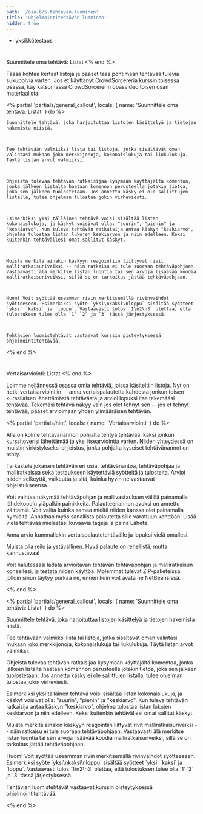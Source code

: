 ```yaml
---
path: '/osa-6/5-tehtavan-luominen'
title: 'Ohjelmointitehtävän luominen'
hidden: true
---
```



<text-box variant='learningObjectives' name='Oppimistavoitteet'>

- yksikkötestaus

</text-box>



#
  Suunnittele oma tehtävä: Listat
<% end %>


  Tässä kohtaa kertaat listoja ja pääset taas pohtimaan tehtävää tulevia sukupolvia varten. Jos et käyttänyt CrowdSorcereria kurssin toisessa osassa, käy katsomassa CrowdSorcererin opasvideo toisen osan materiaalista.


<% partial 'partials/general_callout', locals: { name: 'Suunnittele oma tehtävä: Listat' } do %>

    Suunnittele tehtävä, joka harjoituttaa listojen käsittelyä ja tietojen hakemista niistä.



    Tee tehtävään valmiiksi lista tai listoja, jotka sisältävät oman valintasi mukaan joko merkkijonoja, kokonaislukuja tai liukulukuja. Täytä listan arvot valmiiksi.



    Ohjeista tulevaa tehtävän ratkaisijaa kysymään käyttäjältä komentoa, jonka jälkeen listalta haetaan komennon perusteella jotakin tietoa, joka sen jälkeen tuolostetaan. Jos annettu käsky ei ole sallittujen listalla, tulee ohjelman tulostaa jokin virheviesti.



    Esimerkiksi yksi tälläinen tehtävä voisi sisältää listan kokonaislukuja, ja käskyt voisivat olla: "suurin", "pienin" ja "keskiarvo". Kun tuleva tehtävän ratkaisija antaa käskyn "keskiarvo", ohjelma tulostaa listan lukujen keskiarvon ja niin edelleen. Keksi kuitenkin tehtävällesi omat sallitut käskyt.



    Muista merkitä ainakin käskyyn reagointiin liittyvät rivit malliratkaisuriveiksi -- näin ratkaisu ei tule suoraan tehtäväpohjaan. Vastaavasti älä merkitse listan luontia tai sen arvoja lisäävää koodia malliratkaisuriveiksi, sillä se on tarkoitus jättää tehtäväpohjaan.



    Huom! Voit syöttää useamman rivin merkitsemällä rivinvaihdot syötteeseen. Esimerkiksi syöte `yksi\nkaksi\nloppu` sisältää syötteet `yksi` `kaksi` ja `loppu`. Vastaavasti tulos `1\n2\n3` olettaa, että tulostuksen tulee olla `1` `2` ja `3` tässä järjestyksessä.



    Tehtävien luomistehtävät vastaavat kurssin pisteytyksessä ohjelmointitehtävää.


<% end %>





#
  Vertaisarviointi: Listat
<% end %>

<p>
  Loimme neljännessä osassa omia tehtäviä, joissa käsiteltiin listoja. Nyt on hetki vertaisarviointiin -- anna vertaispalautetta kahdesta jonkun toisen kurssilaisen lähettämästä tehtävästä ja arvioi lopuksi itse tekemääsi tehtävää. Tekemäsi tehtävä näkyy vain jos olet tehnyt sen -- jos et tehnyt tehtävää, pääset arvioimaan yhden ylimääräisen tehtävän.
</p>


<% partial 'partials/hint', locals: { name: 'Vertaisarviointi' } do %>

  <p>
    Alla on kolme tehtävänannon pohjalta tehtyä tehtävää: kaksi jonkun kurssitoverisi lähettämää ja yksi itsearviointia varten. Niiden yhteydessä on muistin virkistykseksi ohjeistus, jonka pohjalta kyseiset tehtävänannot on tehty.
  </p>

  <p>
    Tarkastele jokaisen tehtävän eri osia: tehtävänantoa, tehtäväpohjaa ja malliratkaisua sekä testaukseen käytettäviä syötteitä ja tulosteita. Arvioi niiden selkeyttä, vaikeutta ja sitä, kuinka hyvin ne vastaavat ohjeistukseensa.
  </p>

  <p>
    Voit vaihtaa näkymää tehtäväpohjan ja mallivastauksen välillä painamalla lähdekoodin yläpalkin painikkeita. Palautteenannon avuksi on annettu väittämiä. Voit valita kuinka samaa mieltä niiden kanssa olet painamalla hymiöitä. Annathan myös sanallista palautetta sille varattuun kenttään! Lisää vielä tehtävää mielestäsi kuvaavia tageja ja paina Lähetä.
  </p>

  <p>
    Anna arvio kummallekin vertaispalautetehtävälle ja lopuksi vielä omallesi.
  </p>

  <p>
    Muista olla reilu ja ystävällinen. Hyvä palaute on rehellistä, mutta kannustavaa!
  </p>

  <p>
    Voit halutessasi ladata arvioitavan tehtävän tehtäväpohjan ja malliratkaisun koneellesi, ja testata niiden käyttöä. Molemmat tulevat ZIP-paketeissa, jolloin sinun täytyy purkaa ne, ennen kuin voit avata ne NetBeansissä.
  </p>

<% end %>

<% partial 'partials/general_callout', locals: { name: 'Suunnittele oma tehtävä: Listat' } do %>
  <p>
    Suunnittele tehtävä, joka harjoituttaa listojen käsittelyä ja tietojen hakemista niistä.
  </p>

  <p>
    Tee tehtävään valmiiksi lista tai listoja, jotka sisältävät oman valintasi mukaan joko merkkijonoja, kokonaislukuja tai liukulukuja. Täytä listan arvot valmiiksi.
  </p>

  <p>
    Ohjeista tulevaa tehtävän ratkaisijaa kysymään käyttäjältä komentoa, jonka jälkeen listalta haetaan komennon perusteella jotakin tietoa, joka sen jälkeen tuolostetaan. Jos annettu käsky ei ole sallittujen listalla, tulee ohjelman tulostaa jokin virheviesti.
  </p>

  <p>
    Esimerkiksi yksi tälläinen tehtävä voisi sisältää listan kokonaislukuja, ja käskyt voisivat olla: "suurin", "pienin" ja "keskiarvo". Kun tuleva tehtävän ratkaisija antaa käskyn "keskiarvo", ohjelma tulostaa listan lukujen keskiarvon ja niin edelleen. Keksi kuitenkin tehtävällesi omat sallitut käskyt.
  </p>

  <p>
    Muista merkitä ainakin käskyyn reagointiin liittyvät rivit malliratkaisuriveiksi -- näin ratkaisu ei tule suoraan tehtäväpohjaan. Vastaavasti älä merkitse listan luontia tai sen arvoja lisäävää koodia malliratkaisuriveiksi, sillä se on tarkoitus jättää tehtäväpohjaan.
  </p>

  <p>
    Huom! Voit syöttää useamman rivin merkitsemällä rivinvaihdot syötteeseen. Esimerkiksi syöte `yksi\nkaksi\nloppu` sisältää syötteet `yksi` `kaksi` ja `loppu`. Vastaavasti tulos `1\n2\n3` olettaa, että tulostuksen tulee olla `1` `2` ja `3` tässä järjestyksessä.
  </p>

  <p>
    Tehtävien luomistehtävät vastaavat kurssin pisteytyksessä ohjelmointitehtävää.
  </p>

<% end %>

<div class='crowdsorcerer-widget' data-assignment='11' peer-review data-exercises='3'></div>

